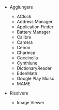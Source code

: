 * Aggiungere
  - AClock
  - Address Manager
  - Application Finder
  - Battery Manager
  - Calibre
  - Camera
  - Cenon
  - Charmap
  - Coccinella
  - Cynthiune
  - DictionaryReader
  - EdenMath
  - Google Play Muisc
  - MAME

* Risolvere
  * Image Viewer
